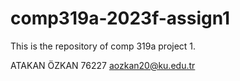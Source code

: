 # comp319a-2023f-assign1


This is the repository of comp 319a project 1. 

ATAKAN ÖZKAN 76227
aozkan20@ku.edu.tr
